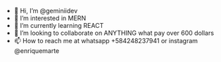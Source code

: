 - 👋 Hi, I’m @geminiidev
- 👀 I’m interested in MERN
- 🌱 I’m currently learning REACT
- 💞️ I’m looking to collaborate on ANYTHING what pay over 600 dollars
- 📫 How to reach me at whatsapp  +584248237941 or instagram @enriquemarte

<!---
geminiidev/geminiidev is a ✨ special ✨ repository because its `README.md` (this file) appears on your GitHub profile.
You can click the Preview link to take a look at your changes.
--->
